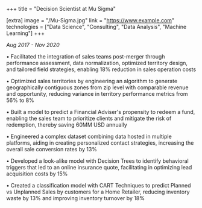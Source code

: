 +++
title = "Decision Scientist at Mu Sigma"

[extra]
image = "/Mu-Sigma.jpg"
link = "https://www.example.com"
technologies = ["Data Science", "Consulting", "Data Analysis", "Machine Learning"]
+++

*Aug 2017 - Nov 2020*


•	Facilitated the integration of sales teams post-merger through performance assessment, data normalization, optimized territory design, and tailored field strategies, enabling 18% reduction in sales operation costs

•	Optimized sales territories by engineering an algorithm to generate geographically contiguous zones from zip level with comparable revenue and opportunity, reducing variance in territory performance metrics from 56% to 8%

•	Built a model to predict a Financial Adviser's propensity to redeem a fund, enabling the sales team to prioritize clients and mitigate the risk of redemption, thereby saving 60MM USD annually

•	Engineered a complex dataset combining data hosted in multiple platforms, aiding in creating personalized contact strategies, increasing the overall sale conversion rates by 13%

•	Developed a look-alike model with Decision Trees to identify behavioral triggers that led to an online insurance quote, facilitating in optimizing lead acquisition costs by 15%

•	Created a classification model with CART Techniques to predict Planned vs Unplanned Sales by customers for a Home Retailer, reducing inventory waste by 13% and improving inventory turnover by 18%

